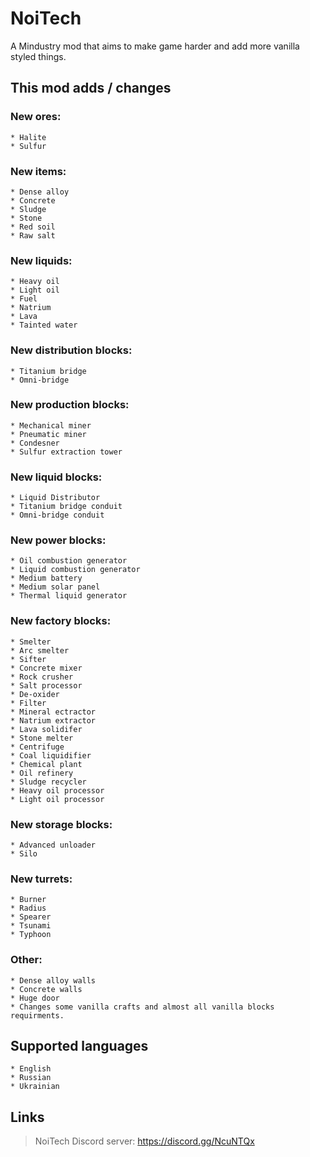 # NoiTech

A Mindustry mod that aims to make game harder and add more vanilla styled things.

## This mod adds / changes

### New ores:
	* Halite
	* Sulfur
### New items:
	* Dense alloy
	* Concrete
	* Sludge
	* Stone
	* Red soil
	* Raw salt
### New liquids:
	* Heavy oil
	* Light oil
	* Fuel
	* Natrium
	* Lava
	* Tainted water
### New distribution blocks:
	* Titanium bridge
	* Omni-bridge
### New production blocks:
	* Mechanical miner
	* Pneumatic miner
	* Condesner
	* Sulfur extraction tower
### New liquid blocks:
	* Liquid Distributor
	* Titanium bridge conduit
	* Omni-bridge conduit
### New power blocks:
	* Oil combustion generator
	* Liquid combustion generator
	* Medium battery
	* Medium solar panel
	* Thermal liquid generator
### New factory blocks:
	* Smelter
	* Arc smelter
	* Sifter
	* Concrete mixer
	* Rock crusher
	* Salt processor
	* De-oxider
	* Filter
	* Mineral ectractor
	* Natrium extractor
	* Lava solidifer
	* Stone melter
	* Centrifuge
	* Coal liquidifier
	* Chemical plant
	* Oil refinery
	* Sludge recycler
	* Heavy oil processor
	* Light oil processor
### New storage blocks:
	* Advanced unloader
	* Silo
### New turrets:
	* Burner
	* Radius
	* Spearer
	* Tsunami
	* Typhoon
### Other:
	* Dense alloy walls
	* Concrete walls
	* Huge door
	* Changes some vanilla crafts and almost all vanilla blocks requirments.

## Supported languages
	* English
	* Russian
	* Ukrainian

## Links
> NoiTech Discord server: https://discord.gg/NcuNTQx
